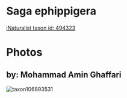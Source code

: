 
Saga ephippigera
================
  
[iNaturalist taxon id: 494323](https://www.inaturalist.org/taxa/494323)
# Photos

## by: Mohammad Amin Ghaffari
  
![taxon106893531](https://inaturalist-open-data.s3.amazonaws.com/photos/114572905/medium.jpeg)